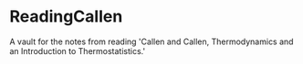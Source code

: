 # ReadingCallen
A vault for the notes from reading 'Callen and Callen, Thermodynamics and an Introduction to Thermostatistics.'
